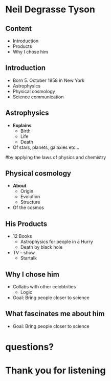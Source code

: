 # Neil Degrasse Tyson

## Content
- Introduction
- Products
- Why I chose him

##  Introduction
- Born 5. October 1958 in New York
- Astrophysics
- Physical cosmology
- Science communication

## Astrophysics
- **Explains**
    - Birth
    - Life
    - Death
- Of stars, planets, galaxies etc...

#by applying the laws of physics and chemistry

## Physical cosmology
- **About**
    - Origin
    - Evolution 
    - Structure
- Of the cosmos

## His Products
- 12 Books
    - Astrophysics for people in a Hurry
    - Death by black hole
- TV - show
    - Startalk

## Why I chose him 
- Collabs with other celebtrities
    - Logic
- Goal: Bring people closer to science

## What fascinates me about him

- Goal: Bring people closer to science
# questions?

# Thank you for listening

